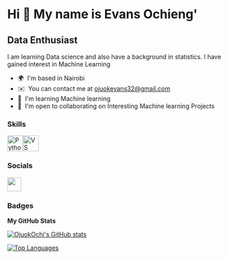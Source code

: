 Hi 👋 My name is Evans Ochieng'
===============================

Data Enthusiast
---------------

I am learning Data science and also have a background in statistics. I have gained interest in Machine Learning

* 🌍  I'm based in Nairobi
* ✉️  You can contact me at [ojuokevans32@gmail.com](mailto:ojuokevans32@gmail.com)
* 🧠  I'm learning Machine learning
* 🤝  I'm open to collaborating on Interesting Machine learning Projects

### Skills


<p align="left">
<a href="https://www.python.org/" target="_blank" rel="noreferrer"><img src="https://raw.githubusercontent.com/danielcranney/readme-generator/main/public/icons/skills/python-colored.svg" width="36" height="36" alt="Python" /></a><a href="https://code.visualstudio.com/" target="_blank" rel="noreferrer"><img src="https://raw.githubusercontent.com/danielcranney/readme-generator/main/public/icons/skills/visualstudiocode.svg" width="36" height="36" alt="VS Code" /></a>
</p>


### Socials

<p align="left"> <a href="https://www.github.com/OjuokOchi" target="_blank" rel="noreferrer"> <picture> <source media="(prefers-color-scheme: dark)" srcset="https://raw.githubusercontent.com/danielcranney/readme-generator/main/public/icons/socials/github-dark.svg" /> <source media="(prefers-color-scheme: light)" srcset="https://raw.githubusercontent.com/danielcranney/readme-generator/main/public/icons/socials/github.svg" /> <img src="https://raw.githubusercontent.com/danielcranney/readme-generator/main/public/icons/socials/github.svg" width="32" height="32" /> </picture> </a></p>

### Badges

<b>My GitHub Stats</b>

<a href="http://www.github.com/OjuokOchi"><img src="https://github-readme-stats.vercel.app/api?username=OjuokOchi&show_icons=true&hide=commits,contribs&title_color=0891b2&text_color=ffffff&icon_color=0891b2&bg_color=1c1917&hide_border=true&show_icons=true" alt="OjuokOchi's GitHub stats" /></a>

<a href="https://github.com/OjuokOchi" align="left"><img src="https://github-readme-stats.vercel.app/api/top-langs/?username=OjuokOchi&langs_count=10&title_color=0891b2&text_color=ffffff&icon_color=0891b2&bg_color=1c1917&hide_border=true&locale=en&custom_title=Top%20%Languages" alt="Top Languages" /></a>
